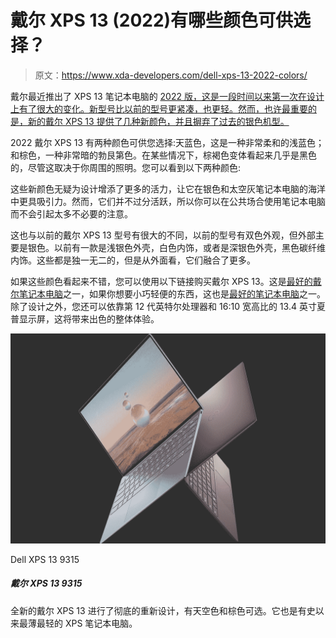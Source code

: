 # 戴尔 XPS 13 (2022)有哪些颜色可供选择？

> 原文：<https://www.xda-developers.com/dell-xps-13-2022-colors/>

戴尔最近推出了 XPS 13 笔记本电脑的 [2022 版，这是一段时间以来第一次在设计上有了很大的变化。新型号比以前的型号更紧凑，也更轻。然而，也许最重要的是，新的戴尔 XPS 13 提供了几种新颜色，并且摒弃了过去的银色机型。](https://www.xda-developers.com/dell-xps-13-2022/)

2022 戴尔 XPS 13 有两种颜色可供您选择:天蓝色，这是一种非常柔和的浅蓝色；和棕色，一种非常暗的勃艮第色。在某些情况下，棕褐色变体看起来几乎是黑色的，尽管这取决于你周围的照明。您可以看到以下两种颜色:

这些新颜色无疑为设计增添了更多的活力，让它在银色和太空灰笔记本电脑的海洋中更具吸引力。然而，它们并不过分活跃，所以你可以在公共场合使用笔记本电脑而不会引起太多不必要的注意。

这也与以前的戴尔 XPS 13 型号有很大的不同，以前的型号有双色外观，但外部主要是银色。以前有一款是浅银色外壳，白色内饰，或者是深银色外壳，黑色碳纤维内饰。这些都是独一无二的，但是从外面看，它们融合了更多。

如果这些颜色看起来不错，您可以使用以下链接购买戴尔 XPS 13。这是[最好的戴尔笔记本电脑](https://www.xda-developers.com/best-dell-laptops/)之一，如果你想要小巧轻便的东西，这也是[最好的笔记本电脑](https://www.xda-developers.com/best-laptops/)之一。除了设计之外，您还可以依靠第 12 代英特尔处理器和 16:10 宽高比的 13.4 英寸夏普显示屏，这将带来出色的整体体验。

 <picture>![The new Dell XPS 13 comes with a complete redesign, coming in Sky and Umber colors. It's also the thinnest and lightest XPS laptop ever.](img/08d2cd9cbd9b1f8c7b48bc5c77b18c38.png)</picture> 

Dell XPS 13 9315

##### 戴尔 XPS 13 9315

全新的戴尔 XPS 13 进行了彻底的重新设计，有天空色和棕色可选。它也是有史以来最薄最轻的 XPS 笔记本电脑。